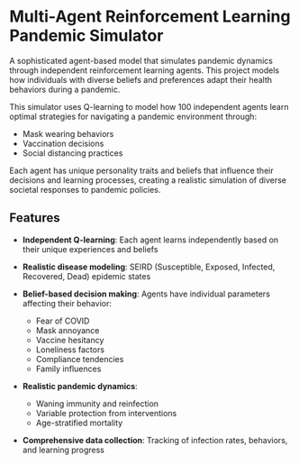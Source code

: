 # **Multi-Agent Reinforcement Learning Pandemic Simulator**

A sophisticated agent-based model that simulates pandemic dynamics through independent reinforcement learning agents. This project models how individuals with diverse beliefs and preferences adapt their health behaviors during a pandemic.

This simulator uses Q-learning to model how 100 independent agents learn optimal strategies for navigating a pandemic environment through:

- Mask wearing behaviors
- Vaccination decisions
- Social distancing practices

Each agent has unique personality traits and beliefs that influence their decisions and learning processes, creating a realistic simulation of diverse societal responses to pandemic policies.

## Features

- **Independent Q-learning**: Each agent learns independently based on their unique experiences and beliefs
- **Realistic disease modeling**: SEIRD (Susceptible, Exposed, Infected, Recovered, Dead) epidemic states
- **Belief-based decision making**: Agents have individual parameters affecting their behavior:
  
  - Fear of COVID
  - Mask annoyance
  - Vaccine hesitancy
  - Loneliness factors
  - Compliance tendencies
  - Family influences

- **Realistic pandemic dynamics**:

  - Waning immunity and reinfection
  - Variable protection from interventions
  - Age-stratified mortality


- **Comprehensive data collection**: Tracking of infection rates, behaviors, and learning progress
